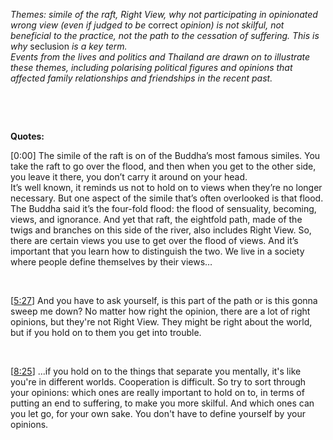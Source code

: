 *Themes: simile of the raft, Right View, why not participating in opinionated wrong view (even if judged to be* correct *opinion) is not skilful, not beneficial to the practice, not the path to the cessation of suffering. This is why* seclusion *is a key term.*  
*Events from the lives and politics and Thailand are drawn on to illustrate these themes, including polarising political figures and opinions that affected family relationships and friendships in the recent past.*

 &nbsp;

 &nbsp;

**Quotes:**

[0:00] The simile of the raft is on of the Buddha’s most famous similes. You take the raft to go over the flood, and then when you get to the other side, you leave it there, you don’t carry it around on your head.  
It’s well known, it reminds us not to hold on to views when they’re no longer necessary. But one aspect of the simile that’s often overlooked is that flood. The Buddha said it’s the four-fold flood: the flood of sensuality, becoming, views, and ignorance. And yet that raft, the eightfold path, made of the twigs and branches on this side of the river, also includes Right View. So, there are certain views you use to get over the flood of views. And it’s important that you learn how to distinguish the two. We live in a society where people define themselves by their views…

 &nbsp;

[[5:27](https://youtu.be/Ve-aEzPE3FI?t=327)] And you have to ask yourself, is this part of the path or is this gonna sweep me down? No matter how right the opinion, there are a lot of right opinions, but they're not Right View. They might be right about the world, but if you hold on to them you get into trouble.

 &nbsp;

[[8:25](https://youtu.be/Ve-aEzPE3FI?t=505)] ...if you hold on to the things that separate you mentally, it's like you're in different worlds. Cooperation is difficult. So try to sort through your opinions: which ones are really important to hold on to, in terms of putting an end to suffering, to make you more skilful. And which ones can you let go, for your own sake. You don't have to define yourself by your opinions.